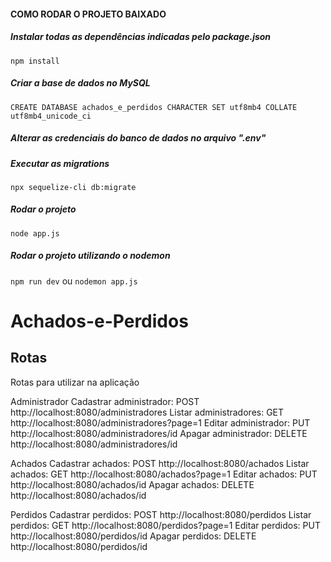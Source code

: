 #### COMO RODAR O PROJETO BAIXADO
##### Instalar todas as dependências indicadas pelo package.json
`npm install`

##### Criar a base de dados no MySQL
`CREATE DATABASE achados_e_perdidos CHARACTER SET utf8mb4 COLLATE utf8mb4_unicode_ci`

##### Alterar as credenciais do banco de dados no arquivo ".env"

##### Executar as migrations
`npx sequelize-cli db:migrate`

##### Rodar o projeto
`node app.js`

##### Rodar o projeto utilizando o nodemon
`npm run dev`
ou
`nodemon app.js`

# Achados-e-Perdidos

## Rotas

Rotas para utilizar na aplicação

Administrador
Cadastrar administrador: POST http://localhost:8080/administradores
Listar administradores: GET http://localhost:8080/administradores?page=1
Editar administrador: PUT http://localhost:8080/administradores/id
Apagar administrador: DELETE http://localhost:8080/administradores/id

Achados
Cadastrar achados: POST http://localhost:8080/achados
Listar achados: GET http://localhost:8080/achados?page=1
Editar achados: PUT http://localhost:8080/achados/id
Apagar achados: DELETE http://localhost:8080/achados/id

Perdidos
Cadastrar perdidos: POST http://localhost:8080/perdidos
Listar perdidos: GET http://localhost:8080/perdidos?page=1
Editar perdidos: PUT http://localhost:8080/perdidos/id
Apagar perdidos: DELETE http://localhost:8080/perdidos/id